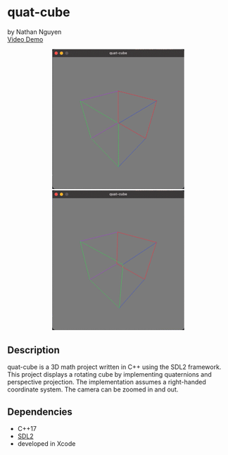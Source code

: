 # quat-cube
by Nathan Nguyen
<br>
[Video Demo](https://youtu.be/rvsY0ctKJ-g)

<p align="center">
  <img src="img/demo_1.gif" width="300" />
  <img src="img/demo_2.gif" width="300" />
</p>

## Description
quat-cube is a 3D math project written in C++ using the SDL2 framework. This project displays a rotating cube by implementing quaternions and perspective projection. The implementation assumes a right-handed coordinate system. The camera can be zoomed in and out.

## Dependencies
- C++17
- [SDL2](https://www.libsdl.org/)
- developed in Xcode
